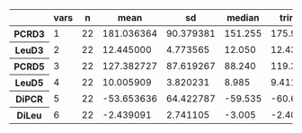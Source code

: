 <table>
<thead><tr><th></th><th scope=col>vars</th><th scope=col>n</th><th scope=col>mean</th><th scope=col>sd</th><th scope=col>median</th><th scope=col>trimmed</th><th scope=col>mad</th><th scope=col>min</th><th scope=col>max</th><th scope=col>range</th><th scope=col>skew</th><th scope=col>kurtosis</th><th scope=col>se</th></tr></thead>
<tbody>
	<tr><th scope=row>PCRD3</th><td>1          </td><td>22         </td><td>181.036364 </td><td>90.379381  </td><td>151.255    </td><td>175.919444 </td><td>80.082639  </td><td>  43.71    </td><td>396.21     </td><td>352.50     </td><td> 0.57975356</td><td>-0.2871839 </td><td>19.2689487 </td></tr>
	<tr><th scope=row>LeuD3</th><td>2          </td><td>22         </td><td> 12.445000 </td><td> 4.773565  </td><td> 12.050    </td><td> 12.434444 </td><td> 4.247649  </td><td>   2.41    </td><td> 22.40     </td><td> 19.99     </td><td> 0.03119877</td><td>-0.1703611 </td><td> 1.0177274 </td></tr>
	<tr><th scope=row>PCRD5</th><td>3          </td><td>22         </td><td>127.382727 </td><td>87.619267  </td><td> 88.240    </td><td>119.364444 </td><td>95.909394  </td><td>  22.88    </td><td>319.50     </td><td>296.62     </td><td> 0.63309540</td><td>-0.6721781 </td><td>18.6804904 </td></tr>
	<tr><th scope=row>LeuD5</th><td>4          </td><td>22         </td><td> 10.005909 </td><td> 3.820231  </td><td>  8.985    </td><td>  9.411111 </td><td> 2.802114  </td><td>   5.48    </td><td> 20.10     </td><td> 14.62     </td><td> 1.39583152</td><td> 1.3524529 </td><td> 0.8144761 </td></tr>
	<tr><th scope=row>DiPCR</th><td>5          </td><td>22         </td><td>-53.653636 </td><td>64.422787  </td><td>-59.535    </td><td>-60.669444 </td><td>49.578144  </td><td>-144.00    </td><td>136.26     </td><td>280.26     </td><td> 1.11012519</td><td> 1.7467873 </td><td>13.7349844 </td></tr>
	<tr><th scope=row>DiLeu</th><td>6          </td><td>22         </td><td> -2.439091 </td><td> 2.741105  </td><td> -3.005    </td><td> -2.406111 </td><td> 0.719061  </td><td> -10.26    </td><td>  3.64     </td><td> 13.90     </td><td>-0.35244720</td><td> 1.9997223 </td><td> 0.5844055 </td></tr>
</tbody>
</table>
